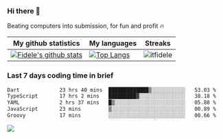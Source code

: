 ### Hi there 👋
<p>Beating computers into submission, for fun and profit 🔥</p>

|My github statistics|My languages|Streaks|
|-|-|-|
|[![Fidele's github stats](https://github-readme-stats.vercel.app/api?username=itfidele&count_private=true&show_icons=true&theme=dark&hide_title=true)](https://github.com/itfidele)|[![Top Langs](https://github-readme-stats.vercel.app/api/top-langs/?username=itfidele&show_icons=true&langs_count=8&theme=dark&layout=compact&hide_title=true)](https://github.com/itfidele)|![itfidele](https://github-readme-streak-stats.herokuapp.com/?user=itfidele&theme=dark)

### Last 7 days coding time in brief
<!--START_SECTION:waka-->

```txt
Dart             23 hrs 40 mins  █████████████▒░░░░░░░░░░░   53.03 %
TypeScript       17 hrs 2 mins   █████████▓░░░░░░░░░░░░░░░   38.18 %
YAML             2 hrs 37 mins   █▒░░░░░░░░░░░░░░░░░░░░░░░   05.88 %
JavaScript       23 mins         ▒░░░░░░░░░░░░░░░░░░░░░░░░   00.89 %
Groovy           17 mins         ░░░░░░░░░░░░░░░░░░░░░░░░░   00.66 %
```

<!--END_SECTION:waka-->

![](https://komarev.com/ghpvc/?username=itfidele)
